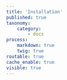 ```yaml
---
title: 'Installation'
published: true
taxonomy:
    category:
        - docs
process:
    markdown: true
    twig: true
routable: true
cache_enable: true
visible: true
---
```

